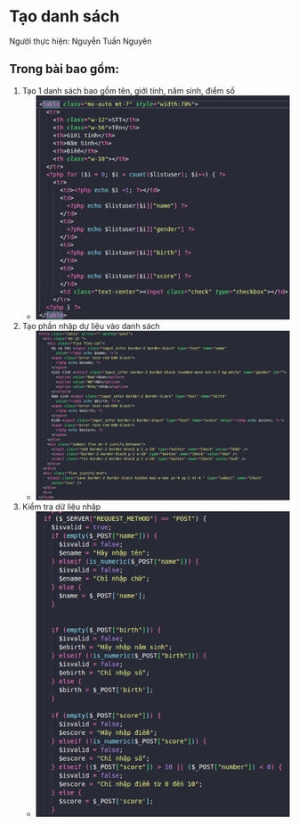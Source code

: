 # Tạo danh sách
Người thực hiện: Nguyễn Tuấn Nguyên
## Trong bài bao gồm:
1. Tạo 1 danh sách bao gồm tên, giới tính, năm sinh, điểm số
    - ![](img/img1.png)
1. Tạo phần nhập dự liệu vào danh sách
    - ![](img/img2.png)
1. Kiểm tra dữ liệu nhập
    - ![](img/img3.png)